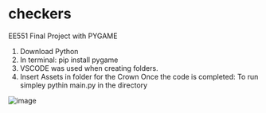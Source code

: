 # checkers
EE551 Final Project with PYGAME
1. Download Python
2. In terminal: pip install pygame
3. VSCODE was used when creating folders. 
4. Insert Assets in folder for the Crown
Once the code is completed: To run simpley pythin main.py in the directory



![image](https://user-images.githubusercontent.com/60232799/146590710-4f11c040-d05a-4fca-ad7b-a045e8a16b25.png)
